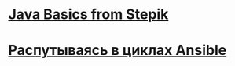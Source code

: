 # [Java Basics from Stepik](notes/ch1.md)

# [Распутываясь в циклах Ansible](notes/looping_loops.md)

